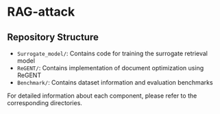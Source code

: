 # RAG-attack

## Repository Structure

- `Surrogate_model/`: Contains code for training the surrogate retrieval model
- `ReGENT/`: Contains implementation of document optimization using ReGENT
- `Benchmark/`: Contains dataset information and evaluation benchmarks

For detailed information about each component, please refer to the corresponding directories.
